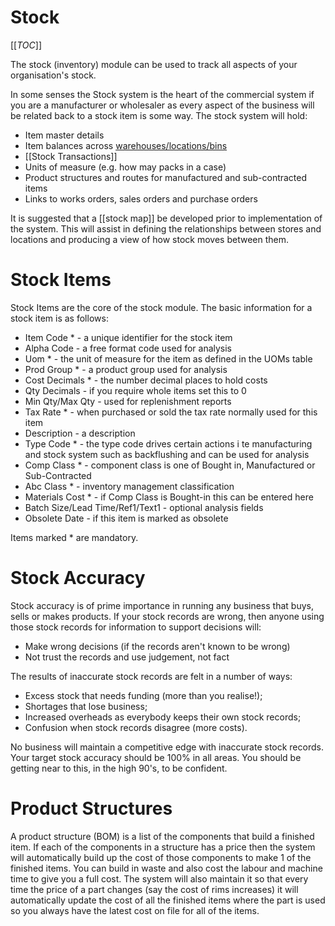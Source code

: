 # Stock

[[_TOC_]]

The stock (inventory) module can be used to track all aspects of your organisation's stock.

In some senses the Stock system is the heart of the commercial system if you are a manufacturer or wholesaler as every aspect of the business will be related back to a stock item is some way. The stock system will hold:

* Item master details
* Item balances across [warehouses/locations/bins](/Setup/Manufacturing-Setup#warehouse-management)
* [[Stock Transactions]]
* Units of measure (e.g. how may packs in a case)
* Product structures and routes for manufactured and sub-contracted items
* Links to works orders, sales orders and purchase orders

It is suggested that a [[stock map]] be developed prior to implementation of the system. This will assist in defining the relationships between stores and locations and producing a view of how stock moves between them.

# Stock Items

Stock Items are the core of the stock module. The basic information for a stock item is as follows:

*  Item Code * - a unique identifier for the stock item
*  Alpha Code - a free format code used for analysis
*  Uom * - the unit of measure for the item as defined in the UOMs table
*  Prod Group * - a product group used for analysis
*  Cost Decimals * - the number decimal places to hold costs
*  Qty Decimals - if you require whole items set this to 0
*  Min Qty/Max Qty - used for replenishment reports
*  Tax Rate * - when purchased or sold the tax rate normally used for this item
*  Description - a description
*  Type Code * - the type code drives certain actions i te manufacturing and stock system such as backflushing and can be used for analysis
*  Comp Class * - component class is one of Bought in, Manufactured or Sub-Contracted
*  Abc Class * - inventory management classification
*  Materials Cost * - if Comp Class is Bought-in this can be entered here
*  Batch Size/Lead Time/Ref1/Text1 - optional analysis fields
*  Obsolete Date - if this item is marked as obsolete

Items marked * are mandatory.

# Stock Accuracy

Stock accuracy is of prime importance in running any business that buys, sells or makes products. If your stock records are wrong, then anyone using those stock records for information to support decisions will:

*  Make wrong decisions (if the records aren't known to be wrong)
*  Not trust the records and use judgement, not fact

The results of inaccurate stock records are felt in a number of ways:

*  Excess stock that needs funding (more than you realise!);
*  Shortages that lose business;
*  Increased overheads as everybody keeps their own stock records;
*  Confusion when stock records disagree (more costs).

No business will maintain a competitive edge with inaccurate stock records. Your target stock accuracy should be 100% in all areas. You should be getting near to this, in the high 90's, to be confident.

# Product Structures

A product structure (BOM) is a list of the components that build a
finished item. If each of the components in a structure has a price then the
system will automatically build up the cost of those components to make 1 of
the finished items. You can build in waste and also cost the labour and
machine time to give you a full cost. The system will also maintain it so that
every time the price of a part changes (say the cost of rims increases)
it will automatically update the cost of all the finished items where the
part is used so you always have the latest cost on file for all of the items.

